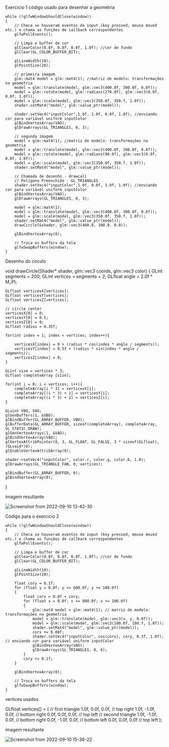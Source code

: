 Exercicio 1 
código usado para desenhar a geometria



	while (!glfwWindowShouldClose(window))
	{
		// Checa se houveram eventos de input (key pressed, mouse moved etc.) e chama as funções de callback correspondentes
		glfwPollEvents();

		// Limpa o buffer de cor
		glClearColor(0.8f, 0.8f, 0.8f, 1.0f); //cor de fundo
		glClear(GL_COLOR_BUFFER_BIT);

		glLineWidth(10);
		glPointSize(20);

		// primeira imagem
		glm::mat4 model = glm::mat4(1); //matriz de modelo: transformações na geometria		
		model = glm::translate(model, glm::vec3(400.0f, 300.0f, 0.0f));
		model = glm::rotate(model, glm::radians(270.0f), glm::vec3(0.0f, 0.0f, 1.0f));
		model = glm::scale(model, glm::vec3(350.0f, 350.f, 1.0f));
		shader.setMat4("model", glm::value_ptr(model));

		shader.setVec4("inputColor",1.0f, 1.0f, 0.0f, 1.0f); //enviando cor para variável uniform inputColor
		glBindVertexArray(VAO);
		glDrawArrays(GL_TRIANGLES, 0, 3);

		// segunda imagem
		model = glm::mat4(1); //matriz de modelo: transformações na geometria		
		model = glm::translate(model, glm::vec3(400.0f, 300.0f, 0.0f));
		model = glm::rotate(model, glm::radians(90.0f), glm::vec3(0.0f, 0.0f, 1.0f));
		model = glm::scale(model, glm::vec3(350.0f, 350.f, 1.0f));
		shader.setMat4("model", glm::value_ptr(model));

		// Chamada de desenho - drawcall
		// Poligono Preenchido - GL_TRIANGLES
		shader.setVec4("inputColor",1.0f, 0.0f, 1.0f, 1.0f); //enviando cor para variável uniform inputColor
		glBindVertexArray(VAO);
		glDrawArrays(GL_TRIANGLES, 0, 3);

		model = glm::mat4(1);
		model = glm::translate(model, glm::vec3(400.0f, 300.0f, 0.0f));
		model = glm::scale(model, glm::vec3(350.0f, 350.f, 1.0f));
		shader.setMat4("model", glm::value_ptr(model));
		drawCircle(&shader, glm::vec3(400.0, 300.0, 0.0));
		
		glBindVertexArray(0);

		// Troca os buffers da tela
		glfwSwapBuffers(window);
	}
	
	
Desenho do circulo



void drawCircle(Shader* shader, glm::vec3 coords, glm::vec3 color)
{
	GLint segments = 200;
	GLint vertices = segments + 2;
	GLfloat angle = 2.0f * M_PI;

	GLfloat verticesX[vertices];
	GLfloat verticesY[vertices];
	GLfloat verticesZ[vertices];

	// circle center
	verticesX[0] = 0;
	verticesY[0] = 0.5;
	verticesZ[0] = 0;
	GLfloat radius = 0.35f;

	for(int index = 1; index < vertices; index++){
		
		verticesX[index] = 0 + (radius * cos(index * angle / segments));
		verticesY[index] = 0.5f + (radius * sin(index * angle / segments));
		verticesZ[index] = 0;
	}

	GLint size = vertices * 3;
	GLfloat completeArray [size];
	
	for(int i = 0; i < vertices; i++){
		completeArray[i * 3] = verticesX[i];
		completeArray[(i * 3) + 1] = verticesY[i];
		completeArray[(i * 3) + 2] = verticesZ[i];
	}

	GLuint VBO, VAO;
	glGenBuffers(1, &VBO);
	glBindBuffer(GL_ARRAY_BUFFER, VBO);
	glBufferData(GL_ARRAY_BUFFER, sizeof(completeArray), completeArray, GL_STATIC_DRAW);
	glGenVertexArrays(1, &VAO);
	glBindVertexArray(VAO);
	glVertexAttribPointer(0, 3, GL_FLOAT, GL_FALSE, 3 * sizeof(GLfloat), (GLvoid*)0);
	glEnableVertexAttribArray(0);

	shader->setVec4("inputColor", color.r, color.g, color.b, 1.0);
	glDrawArrays(GL_TRIANGLE_FAN, 0, vertices);

	glBindBuffer(GL_ARRAY_BUFFER, 0);
	glBindVertexArray(0);
}

imagem resultante


![Screenshot from 2022-09-10 13-42-30](https://user-images.githubusercontent.com/110510237/189493388-e22d117c-2a54-4c66-b53d-347bedab5a2c.png)

Código para o exercicio 2 


	while (!glfwWindowShouldClose(window))
	{
		// Checa se houveram eventos de input (key pressed, mouse moved etc.) e chama as funções de callback correspondentes
		glfwPollEvents();

		// Limpa o buffer de cor
		glClearColor(0.8f, 0.8f, 0.8f, 1.0f); //cor de fundo
		glClear(GL_COLOR_BUFFER_BIT);

		glLineWidth(10);
		glPointSize(20);

		float cory = 0.1f;
		for (float y = 0.0f; y <= 600.0f; y += 100.0f)
		{
			float corx = 0.0f + cory;
			for (float x = 0.0f; x <= 800.0f; x += 100.0f)
			{
				glm::mat4 model = glm::mat4(1); // matriz de modelo: transformações na geometria
				model = glm::translate(model, glm::vec3(x, y, 0.0f));
				model = glm::scale(model, glm::vec3(100.0f, 100.f, 1.0f));
				shader.setMat4("model", glm::value_ptr(model));
				corx += 0.08f;
				shader.setVec4("inputColor", cos(corx), cory, 0.3f, 1.0f); // enviando cor para variável uniform inputColor
				glBindVertexArray(VAO);
				glDrawArrays(GL_TRIANGLES, 0, 6);
			}
			cory += 0.1f;
		}

		glBindVertexArray(0);

		// Troca os buffers da tela
		glfwSwapBuffers(window);
	}

vertices usados 

GLfloat vertices[] = {
		// first triangle
		1.0f, 0.0f, 0.0f,  // top right
		1.0f, -1.0f, 0.0f, // bottom right
		0.0f, 0.0f, 0.0f,  // top left
						   // second triangle
		1.0f, -1.0f, 0.0f, // bottom right
		0.0f, -1.0f, 0.0f, // bottom left
		0.0f, 0.0f, 0.0f   // top left
	};
	
	
imagem resultante


![Screenshot from 2022-09-10 15-36-22](https://user-images.githubusercontent.com/110510237/189497247-596e1af9-6ffc-454b-ab73-2c97c1d02501.png)



